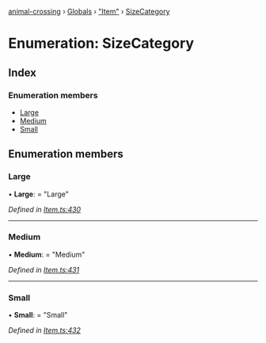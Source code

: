 [animal-crossing](../README.md) › [Globals](../globals.md) › ["Item"](../modules/_item_.md) › [SizeCategory](_item_.sizecategory.md)

# Enumeration: SizeCategory

## Index

### Enumeration members

* [Large](_item_.sizecategory.md#large)
* [Medium](_item_.sizecategory.md#medium)
* [Small](_item_.sizecategory.md#small)

## Enumeration members

###  Large

• **Large**: = "Large"

*Defined in [Item.ts:430](https://github.com/Norviah/animal-crossing/blob/18dc317/module/types/Item.ts#L430)*

___

###  Medium

• **Medium**: = "Medium"

*Defined in [Item.ts:431](https://github.com/Norviah/animal-crossing/blob/18dc317/module/types/Item.ts#L431)*

___

###  Small

• **Small**: = "Small"

*Defined in [Item.ts:432](https://github.com/Norviah/animal-crossing/blob/18dc317/module/types/Item.ts#L432)*
